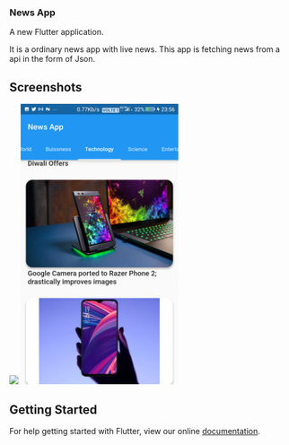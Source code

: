 ### News App

A new Flutter application.

It is a ordinary news app with live news. This app is fetching news from a api in the form of Json.

## Screenshots

<img src="news_app_1[1].png" height="500em" />   <img src="news_app_2[1].png" height="500em" />

## Getting Started

For help getting started with Flutter, view our online
[documentation](https://flutter.io/).
